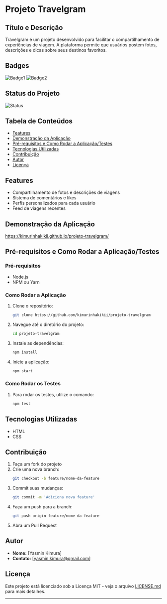 # **Projeto Travelgram**

## **Título e Descrição**
Travelgram é um projeto desenvolvido para facilitar o compartilhamento de experiências de viagem. A plataforma permite que usuários postem fotos, descrições e dicas sobre seus destinos favoritos.

## **Badges**
![Badge1](path/to/badge1) ![Badge2](path/to/badge2)

## **Status do Projeto**
![Status](path/to/status)

## **Tabela de Conteúdos**
- [Features](#features)
- [Demonstração da Aplicação](#demonstração-da-aplicação)
- [Pré-requisitos e Como Rodar a Aplicação/Testes](#pré-requisitos-e-como-rodar-a-aplicaçãotestes)
- [Tecnologias Utilizadas](#tecnologias-utilizadas)
- [Contribuição](#contribuição)
- [Autor](#autor)
- [Licença](#licença)

## **Features**
- Compartilhamento de fotos e descrições de viagens
- Sistema de comentários e likes
- Perfis personalizados para cada usuário
- Feed de viagens recentes

## **Demonstração da Aplicação**
https://kimurinhakikii.github.io/projeto-travelgram/

## **Pré-requisitos e Como Rodar a Aplicação/Testes**
### **Pré-requisitos**
- Node.js
- NPM ou Yarn

### **Como Rodar a Aplicação**
1. Clone o repositório:
    ```bash
    git clone https://github.com/kimurinhakikii/projeto-travelgram
    ```
2. Navegue até o diretório do projeto:
    ```bash
    cd projeto-travelgram
    ```
3. Instale as dependências:
    ```bash
    npm install
    ```
4. Inicie a aplicação:
    ```bash
    npm start
    ```

### **Como Rodar os Testes**
1. Para rodar os testes, utilize o comando:
    ```bash
    npm test
    ```

## **Tecnologias Utilizadas**
- HTML
- CSS

## **Contribuição**
1. Faça um fork do projeto
2. Crie uma nova branch:
    ```bash
    git checkout -b feature/nome-da-feature
    ```
3. Commit suas mudanças:
    ```bash
    git commit -m 'Adiciona nova feature'
    ```
4. Faça um push para a branch:
    ```bash
    git push origin feature/nome-da-feature
    ```
5. Abra um Pull Request

## **Autor**
- **Nome:** [Yasmin Kimura]
- **Contato:** [yasmin.kimura@gmail.com]

## **Licença**
Este projeto está licenciado sob a Licença MIT - veja o arquivo [LICENSE.md](LICENSE.md) para mais detalhes.

---
